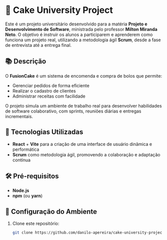 # 🍰 Cake University Project

Este é um projeto universitário desenvolvido para a matéria **Projeto e Desenvolvimento de Software**, ministrada pelo professor **Milton Miranda Neto**. O objetivo é instruir os alunos a participarem e aprenderem como funciona um projeto real, utilizando a metodologia ágil **Scrum**, desde a fase de entrevista até a entrega final.

## 📚 Descrição

O **FusionCake** é um sistema de encomenda e compra de bolos que permite:
- Gerenciar pedidos de forma eficiente
- Realizar o cadastro de clientes
- Administrar receitas com facilidade

O projeto simula um ambiente de trabalho real para desenvolver habilidades de software colaborativo, com sprints, reuniões diárias e entregas incrementais.

## 🚀 Tecnologias Utilizadas

- **React** + **Vite** para a criação de uma interface de usuário dinâmica e performática
- **Scrum** como metodologia ágil, promovendo a colaboração e adaptação contínua

## 🛠️ Pré-requisitos

- **Node.js**
- **npm** (ou **yarn**)

## 🔧 Configuração do Ambiente

1. Clone este repositório:
   ```bash
   git clone https://github.com/danilo-apereira/cake-university-project.git
